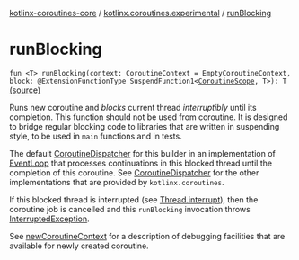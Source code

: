 [kotlinx-coroutines-core](../index.md) / [kotlinx.coroutines.experimental](index.md) / [runBlocking](.)

# runBlocking

`fun <T> runBlocking(context: CoroutineContext = EmptyCoroutineContext, block: @ExtensionFunctionType SuspendFunction1<`[`CoroutineScope`](-coroutine-scope/index.md)`, T>): T` [(source)](http://github.com/kotlin/kotlinx.coroutines/tree/master/kotlinx-coroutines-core/src/main/kotlin/kotlinx/coroutines/experimental/Builders.kt#L74)

Runs new coroutine and *blocks* current thread *interruptibly* until its completion.
This function should not be used from coroutine. It is designed to bridge regular blocking code
to libraries that are written in suspending style, to be used in `main` functions and in tests.

The default [CoroutineDispatcher](-coroutine-dispatcher/index.md) for this builder in an implementation of [EventLoop](-event-loop/index.md) that processes continuations
in this blocked thread until the completion of this coroutine.
See [CoroutineDispatcher](-coroutine-dispatcher/index.md) for the other implementations that are provided by `kotlinx.coroutines`.

If this blocked thread is interrupted (see [Thread.interrupt](http://docs.oracle.com/javase/6/docs/api/java/lang/Thread.html#interrupt())), then the coroutine job is cancelled and
this `runBlocking` invocation throws [InterruptedException](http://docs.oracle.com/javase/6/docs/api/java/lang/InterruptedException.html).

See [newCoroutineContext](new-coroutine-context.md) for a description of debugging facilities that are available for newly created coroutine.

